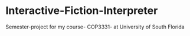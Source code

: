 # Interactive-Fiction-Interpreter
Semester-project for my course- COP3331- at University of South Florida
